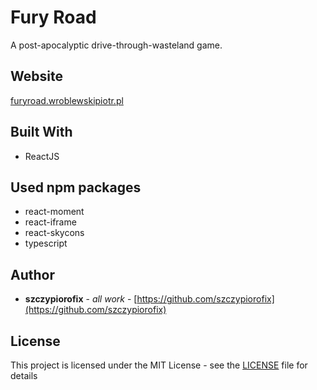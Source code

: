 # Fury Road

A post-apocalyptic drive-through-wasteland game.


## Website

[furyroad.wroblewskipiotr.pl](https://furyroad.wroblewskipiotr.pl)


## Built With

* ReactJS


## Used npm packages

* react-moment
* react-iframe
* react-skycons
* typescript


## Author

* **szczypiorofix** - *all work* - [https://github.com/szczypiorofix](https://github.com/szczypiorofix)



## License

This project is licensed under the MIT License - see the [LICENSE](LICENSE) file for details
